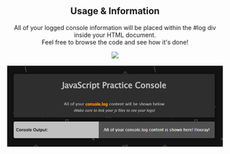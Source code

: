 <h2 align="center">Usage & Information</h2>
<p align="center">
  All of your logged console information will be placed within the #log div inside your HTML document.<br>
  Feel free to browse the code and see how it's done!
</p>
<p align="center">
<img width="620" height="auto" src="https://i.gyazo.com/9c84d7e0355a42fbf1f9b483dc41dac3.png"></a>
</p>
<p align="center">
<img width="620" height="auto" src="practice-console-image.png"></a>
</p>
